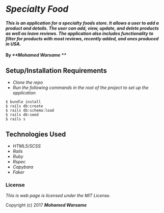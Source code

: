 # _Specialty Food_

#### _This is an application for a specialty foods store. It allows a user to add a product and details. The user can add, view, update, and delete products as well as leave reviews. The application also includes functionality to filter for products with most reviews, recently added, and ones produced in USA._

#### By _**Mohamed Warsame **_

## Setup/Installation Requirements

* _Clone the repo_
* _Run the following commands in the root of the project to set up the application_
```
$ bundle install
$ rails db:create
$ rails db:schema:load
$ rails db:seed
$ rails s
```

## Technologies Used

* _HTML5/SCSS_
* _Rails_
* _Ruby_
* _Rspec_
* _Capybara_
* _Faker_

<!-- ## View
_landing page:_
![]() -->

### License

*This is web page is licensed under the MIT License.*

Copyright (c) 2017 **_Mohamed Warsame_**
